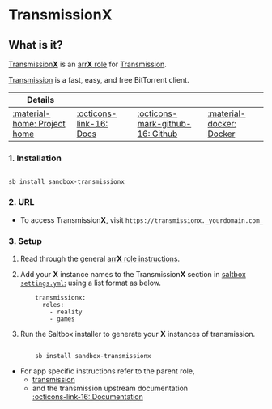# Transmission**X**

## What is it?

[Transmission**X**](https://transmissionbt.com/) is an [arr**X** role](arrx.md) for [Transmission](/sandbox/apps/transmission.md).

[Transmission](https://transmissionbt.com/) is a fast, easy, and free BitTorrent client.

| Details     |             |             |             |
|-------------|-------------|-------------|-------------|
| [:material-home: Project home ](https://transmissionbt.com/) | [:octicons-link-16: Docs](https://github.com/transmission/transmission/wiki) | [:octicons-mark-github-16: Github](https://github.com/transmission/transmission) | [:material-docker: Docker ](https://hub.docker.com/r/linuxserver/transmission)|

### 1. Installation

``` shell

sb install sandbox-transmissionx

```

### 2. URL

- To access Transmission**X**, visit `https://transmissionx._yourdomain.com_`

### 3. Setup

1. Read through the general [arr**X** role instructions](arrx.md).

2. Add your **X** instance names to the Transmission**X** section in [saltbox `settings.yml`:](/settings.md) using a list format as below.

    ``` { .yaml }
        transmissionx:
          roles:
            - reality
            - games
    ```

3. Run the Saltbox installer to generate your **X** instances of transmission.

      ``` { .shell }

          sb install sandbox-transmissionx

      ```

- For app specific instructions refer to the parent role,
     - [transmission](/sandbox/apps/transmission.md)<Br/>
     - and the transmission upstream documentation <BR/>
       [:octicons-link-16: Documentation ](DOCSLINK)
